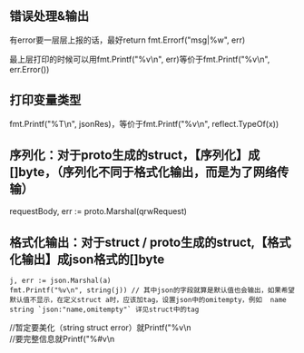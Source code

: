 ## 错误处理&输出
有error要一层层上报的话，最好return fmt.Errorf("msg|%w", err)

最上层打印的时候可以用fmt.Printf("%v\n", err)等价于fmt.Printf("%v\n", err.Error())

## 打印变量类型
fmt.Printf("%T\n", jsonRes)，等价于fmt.Printf("%v\n", reflect.TypeOf(x))

## 序列化：对于proto生成的struct，【序列化】成[]byte，（序列化不同于格式化输出，而是为了网络传输）
requestBody, err := proto.Marshal(qrwRequest)

## 格式化输出：对于struct / proto生成的struct,【格式化输出】成json格式的[]byte
```
j, err := json.Marshal(a)
fmt.Printf("%v\n", string(j)) // 其中json的字段就算是默认值也会输出，如果希望默认值不显示，在定义struct a时，应该加tag，设置json中的omitempty，例如  name string `json:"name,omitempty"` 详见struct中的tag
```
//暂定要美化（string struct error）就Printf("%v\n    
//要完整信息就Printf("%#v\n
